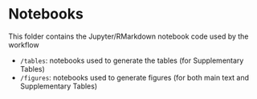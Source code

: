 # Notebooks

This folder contains the Jupyter/RMarkdown notebook code used by the workflow

- `/tables`: notebooks used to generate the tables (for Supplementary Tables)
- `/figures`: notebooks used to generate figures (for both main text and Supplementary Tables)
